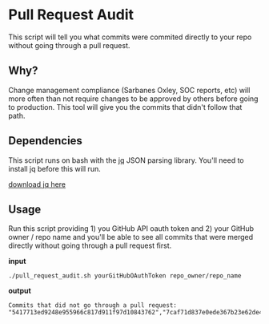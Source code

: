 # Pull Request Audit
This script will tell you what commits were commited directly to your
repo without going through a pull request.

## Why?
Change management compliance (Sarbanes Oxley, SOC reports, etc) will more often than not require changes to
be approved by others before going to production. This tool will give
you the commits that didn't follow that path.

## Dependencies
This script runs on bash with the [jq](http://stedolan.github.io/jq/)
JSON parsing library. You'll need to install jq before this will run.

[download jq here](http://stedolan.github.io/jq/download/)

## Usage
Run this script providing 1) you GitHub API oauth token and 2) your
GitHub owner / repo name and you'll be able to see all commits that were
merged directly without going through a pull request first.

**input**
```
./pull_request_audit.sh yourGitHubOAuthToken repo_owner/repo_name
```

**output**
```
Commits that did not go through a pull request:
"5417713ed9248e955966c817d911f97d10843762","7caf71d837e0ede367b23e62de4922ab308b7c96","1387281f081746da03fa5e4e3082393d5fed7083","04d26b7c38c3a38e249b372002db0482018c1646"
```
